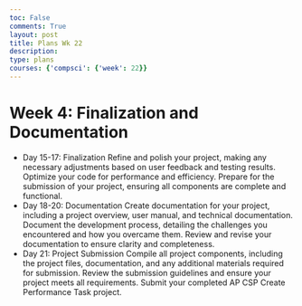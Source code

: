 ```yaml
---
toc: False
comments: True
layout: post
title: Plans Wk 22
description: 
type: plans
courses: {'compsci': {'week': 22}}
---
```


# Week 4: Finalization and Documentation
- Day 15-17: Finalization
Refine and polish your project, making any necessary adjustments based on user feedback and testing results.
Optimize your code for performance and efficiency.
Prepare for the submission of your project, ensuring all components are complete and functional.
- Day 18-20: Documentation
Create documentation for your project, including a project overview, user manual, and technical documentation.
Document the development process, detailing the challenges you encountered and how you overcame them.
Review and revise your documentation to ensure clarity and completeness.
- Day 21: Project Submission
Compile all project components, including the project files, documentation, and any additional materials required for submission.
Review the submission guidelines and ensure your project meets all requirements.
Submit your completed AP CSP Create Performance Task project.